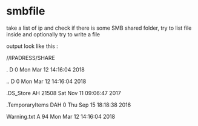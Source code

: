 # smbfile

take a list of ip and check if there is some SMB shared folder, try to list file inside and optionally try to write a file

output look like this :

//IPADRESS/SHARE

  .                                   D        0  Mon Mar 12 14:16:04 2018
  
  ..                                  D        0  Mon Mar 12 14:16:04 2018
  
  .DS_Store                          AH    21508  Sat Nov 11 09:06:47 2017
  
  .TemporaryItems                   DAH        0  Thu Sep 15 18:18:38 2016
  
  Warning.txt                         A        94  Mon Mar 12 14:16:04 2018
  
